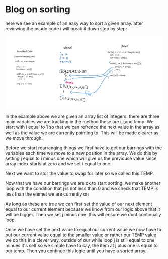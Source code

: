# Blog on sorting

here we see an example of an easy way to sort a given array. after reviewing the psudo code i will break it down step by step:

![Whiteboard](insertion.png)

In the example above we are given an array list of integers. there are three main variables we are tracking in the method these are i,j,and temp.
We start with i equal to 1 so that we can refrence the next value in the array as well as the value we are currently pointing to. This will be made clearer as we move through.

Before we start rearranging things we first have to get our barrings with the variables each time we move to a new position in the array. We do this by setting j equal to i minus one
which will give us the previouse value since array index starts at zero and we set i equal to one.

Next we want to stor the value to swap for later so we called this TEMP.

Now that we have our barrings we are ok to start sorting. we make another loop with the condition that j is not less than 0 and we check that TEMP is less than the elemet we are currently on

As long as these are true we can first set the value of our next element equal to our current element because we know from our logic above that it will be bigger. Then we set j minus one.
this will ensure we dont continually loop.

Once we have set the next value to equal our current value we now have to put our current value equal to the smaller value or rather our TEMP value we do this in a clever way. outside of our
while loop j is still equal to one minues it's self so we simple have to say, the item at j plus one is equal to our temp. Then you continue this logic until you have a sorted array.
